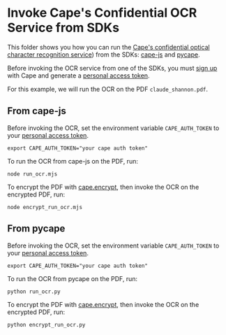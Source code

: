 # Invoke Cape's Confidential OCR Service from SDKs

This folder shows you how you can run the [Cape's confidential optical character recognition service](https://docs.capeprivacy.com/cape-hosted/ocr)) from the SDKs: [cape-js](https://docs.capeprivacy.com/sdks/javascript-sdk) and [pycape](https://pydocs.capeprivacy.com/).

Before invoking the OCR service from one of the SDKs, you must [sign up](https://docs.capeprivacy.com/getting-started#sign-up-for-cape) with Cape and generate a [personal access token](https://docs.capeprivacy.com/reference/user-tokens).

For this example, we will run the OCR on the PDF `claude_shannon.pdf`.

## From cape-js

Before invoking the OCR, set the environment variable `CAPE_AUTH_TOKEN` to your [personal access token](https://docs.capeprivacy.com/reference/user-tokens). 
```
export CAPE_AUTH_TOKEN="your cape auth token"
```

To run the OCR from cape-js on the PDF, run:
```
node run_ocr.mjs
```

To encrypt the PDF with [cape.encrypt](https://docs.capeprivacy.com/tutorials/encrypting#cape-encrypt), then invoke the OCR on the encrypted PDF, run:
```
node encrypt_run_ocr.mjs
```

## From pycape

Before invoking the OCR, set the environment variable `CAPE_AUTH_TOKEN` to your [personal access token](https://docs.capeprivacy.com/reference/user-tokens). 

```
export CAPE_AUTH_TOKEN="your cape auth token"
```

To run the OCR from pycape on the PDF, run:
```
python run_ocr.py
```

To encrypt the PDF with [cape.encrypt](https://docs.capeprivacy.com/tutorials/encrypting#cape-encrypt), then invoke the OCR on the encrypted PDF, run:
```
python encrypt_run_ocr.py
```